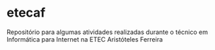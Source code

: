 # etecaf
<p>Repositório para algumas atividades realizadas durante o técnico em Informática para Internet na ETEC Aristóteles Ferreira</p>
